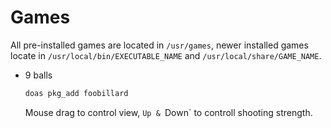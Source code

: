 # Games

All pre-installed games are located in `/usr/games`, newer installed games
locate in `/usr/local/bin/EXECUTABLE_NAME` and `/usr/local/share/GAME_NAME`.

- 9 balls

    ```bash
    doas pkg_add foobillard
    ```

    Mouse drag to control view, `Up & `Down` to controll shooting strength.

    </br>
